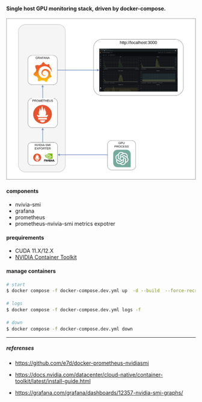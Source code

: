 
#### Single host GPU monitoring stack, driven by docker-compose.
![image description](assets/nvidia-smi-monitoring-scheme.drawio.png)

#### components 
* nvivia-smi
* grafana
* prometheus
* prometheus-nvivia-smi metrics expotrer


#### prequirements
* CUDA 11.X/12.X
* [NVIDIA Container Toolkit](https://docs.nvidia.com/datacenter/cloud-native/container-toolkit/latest/install-guide.html)



#### manage containers

```bash
# start
$ docker compose -f docker-compose.dev.yml up  -d --build  --force-recreate --remove-orphans

# logs
$ docker compose -f docker-compose.dev.yml logs -f

# down
$ docker compose -f docker-compose.dev.yml down

```

***

##### referenses
 
* https://github.com/e7d/docker-prometheus-nvidiasmi

* https://docs.nvidia.com/datacenter/cloud-native/container-toolkit/latest/install-guide.html

* https://grafana.com/grafana/dashboards/12357-nvidia-smi-graphs/

